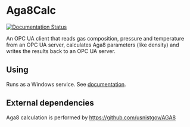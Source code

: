 # Aga8Calc
[![Documentation Status](https://readthedocs.org/projects/aga8calc/badge/?version=stable)](https://aga8calc.readthedocs.io/en/stable/?badge=stable)

An OPC UA client that reads gas composition, pressure and temperature
from an OPC UA server, calculates Aga8 parameters (like density) and
writes the results back to an OPC UA server.

## Using
Runs as a Windows service.
See [documentation](https://aga8calc.readthedocs.io/en/stable/).

## External dependencies
Aga8 calculation is performed by https://github.com/usnistgov/AGA8
